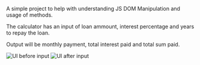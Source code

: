 A simple project to help with understanding JS DOM Manipulation and usage of methods.

The calculator has an input of loan ammount, interest percentage and years to repay the loan.

Output will be monthly payment, total interest paid and total sum paid.

![UI before input](https://user-images.githubusercontent.com/63089031/143118763-69ac6276-eccf-4a8f-9cce-67366cd06c00.png)
![UI after input](https://user-images.githubusercontent.com/63089031/143118785-987b8f5d-d281-4e24-ab66-795ed224e512.png)
